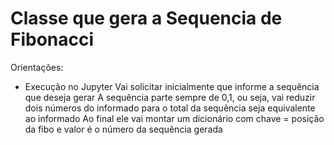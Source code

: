 # Classe que gera a Sequencia de Fibonacci
Orientações:
* Execução no Jupyter
Vai solicitar inicialmente que informe a sequência que deseja gerar
A sequência parte sempre de 0,1, ou seja, vai reduzir dois números do informado para o total da sequência seja equivalente ao informado
Ao final ele vai montar um dicionário com chave = posição da fibo e valor é o número da sequência gerada
